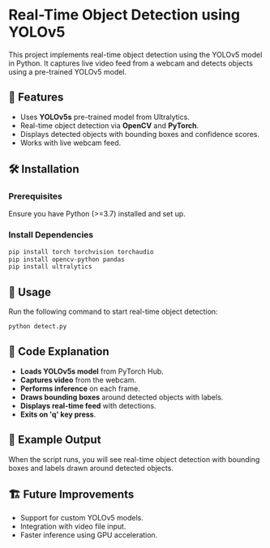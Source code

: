 # Real-Time Object Detection using YOLOv5

This project implements real-time object detection using the YOLOv5 model in Python. It captures live video feed from a webcam and detects objects using a pre-trained YOLOv5 model.

## 🚀 Features
- Uses **YOLOv5s** pre-trained model from Ultralytics.
- Real-time object detection via **OpenCV** and **PyTorch**.
- Displays detected objects with bounding boxes and confidence scores.
- Works with live webcam feed.

## 🛠️ Installation
### Prerequisites
Ensure you have Python (>=3.7) installed and set up.

### Install Dependencies
```bash
pip install torch torchvision torchaudio
pip install opencv-python pandas
pip install ultralytics
```

## 🔧 Usage
Run the following command to start real-time object detection:
```bash
python detect.py
```

## 📜 Code Explanation
- **Loads YOLOv5s model** from PyTorch Hub.
- **Captures video** from the webcam.
- **Performs inference** on each frame.
- **Draws bounding boxes** around detected objects with labels.
- **Displays real-time feed** with detections.
- **Exits on 'q' key press**.

## 📌 Example Output
When the script runs, you will see real-time object detection with bounding boxes and labels drawn around detected objects.

## 🏗️ Future Improvements
- Support for custom YOLOv5 models.
- Integration with video file input.
- Faster inference using GPU acceleration.


